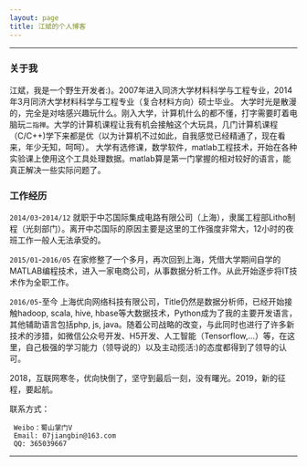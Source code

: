```yaml
---
layout: page
title: 江斌的个人博客
---
```

---

### 关于我

江斌，我是一个野生开发者:)。2007年进入同济大学材料科学与工程专业，2014年3月同济大学材料科学与工程专业（复合材料方向）硕士毕业。
大学时光是散漫的，完全是对啥感兴趣玩什么。刚入大学，计算机什么的都不懂，打字需要盯着电脑玩`二指禅`。大学的计算机课程让我有机会接触这个大玩具，几门计算机课程（C/C++)学下来都是优（以为计算机不过如此，自我感觉已经精通了，现在看来，年少无知，呵呵）。
大学有选修课，数学软件，matlab工程技术，开始在各种实验课上使用这个工具处理数据。matlab算是第一门掌握的相对较好的语言，能真正解决一些实际问题了。

### 工作经历

`2014/03`-`2014/12` 就职于中芯国际集成电路有限公司（上海），隶属工程部Litho制程（光刻部门）。离开中芯国际的原因主要是这里的工作强度非常大，12小时的夜班工作一般人无法承受的。

`2015/01`-`2016/05` 在家修整了一个多月，再次回到上海，凭借大学期间自学的MATLAB编程技术，进入一家电商公司，从事数据分析工作。从此开始逐步将IT技术作为全职工作。

`2016/05`-至今 上海优向网络科技有限公司，Title仍然是数据分析师，已经开始接触hadoop, scala, hive, hbase等大数据技术，Python成为了我的主要开发语言，其他辅助语言包括php, js, java。随着公司战略的改变，与此同时也进行了许多新技术的涉猎，如微信公众号开发、H5开发、人工智能（Tensorflow,...）等，在这里，自己极强的学习能力（领导说的）以及主动揽活:)的态度都得到了领导的认可。

2018，互联网寒冬，优向快倒了，坚守到最后一刻，没有曙光。2019，新的征程，要起航。


联系方式：

```
 Weibo：蜀山掌门V
 Email: 07jiangbin@163.com
 QQ: 365039667
```

---
